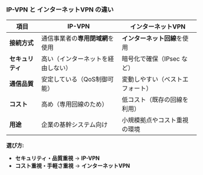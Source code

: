 
### IP-VPN と インターネットVPN の違い

| 項目             | IP-VPN                          | インターネットVPN            |
|-----------------|--------------------------------|----------------------------|
| **接続方式**    | 通信事業者の**専用閉域網**を使用 | **インターネット回線**を使用 |
| **セキュリティ** | 高い（インターネットを経由しない） | 暗号化で確保（IPsec など） |
| **通信品質**    | 安定している（QoS制御可能）    | 変動しやすい（ベストエフォート） |
| **コスト**      | 高め（専用回線のため）        | 低コスト（既存の回線を利用） |
| **用途**       | 企業の基幹システム向け        | 小規模拠点やコスト重視の環境 |

**選び方:**  
- **セキュリティ・品質重視** → **IP-VPN**  
- **コスト重視・手軽さ重視** → **インターネットVPN**  


